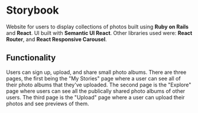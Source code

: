 # Storybook
Website for users to display collections of photos built using **Ruby on Rails** and **React**. UI built with **Semantic UI React**. Other libraries used were: **React Router**, and **React Responsive Carousel**.

## Functionality
Users can sign up, upload, and share small photo albums. There are three pages, the first being the "My Stories" page where a user can see all of their photo albums that they've uploaded. The second page is the "Explore" page where users can see all the publically shared photo albums of other users. The third page is the "Upload" page where a user can upload their photos and see previews of them.
